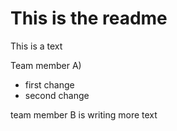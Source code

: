 # This is the readme

This is a text

Team member A)
- first change
- second change

team member B is writing more text
